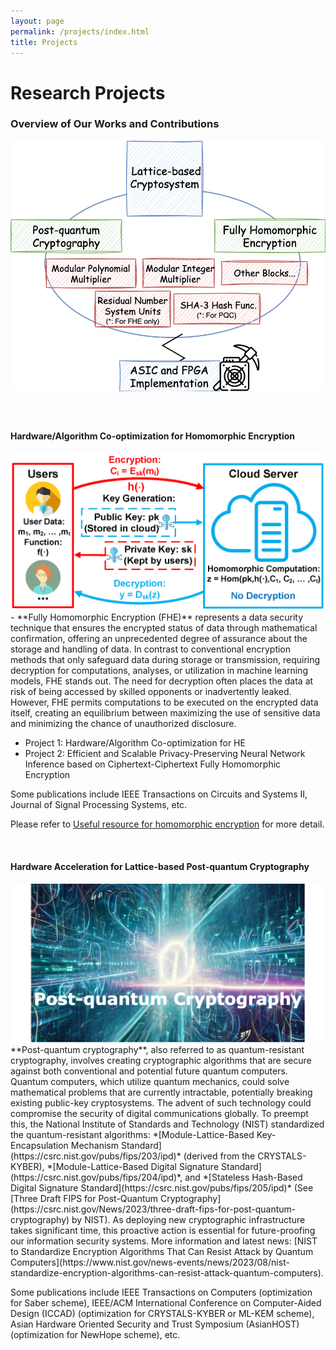 ```yaml
---
layout: page
permalink: /projects/index.html
title: Projects
---
```


# Research Projects
### Overview of Our Works and Contributions

<center>
<img src="/images/overview.png">
</center>


### 

<br>



#### Hardware/Algorithm Co-optimization for Homomorphic Encryption

<center>
<img src="/images/fheintro.png">
</center>
  - **Fully Homomorphic Encryption (FHE)** represents a data security technique that ensures the encrypted status of data through mathematical confirmation, offering an unprecedented degree of assurance about the storage and handling of data. In contrast to conventional encryption methods that only safeguard data during storage or transmission, requiring decryption for computations, analyses, or utilization in machine learning models, FHE stands out. The need for decryption often places the data at risk of being accessed by skilled opponents or inadvertently leaked. However, FHE permits computations to be executed on the encrypted data itself, creating an equilibrium between maximizing the use of sensitive data and minimizing the chance of unauthorized disclosure.
  
- Project 1: Hardware/Algorithm Co-optimization for HE
- Project 2: Efficient and Scalable Privacy-Preserving Neural Network Inference based on Ciphertext-Ciphertext Fully Homomorphic Encryption

Some publications include IEEE Transactions on Circuits and Systems II, Journal of Signal Processing Systems, etc.

Please refer to [Useful resource for homomorphic encryption](https://weihangtan.github.io//blogs/) for more detail.

<br>





#### Hardware Acceleration for Lattice-based Post-quantum Cryptography
<center>
<img src="/images/pqc.png">
</center>
**Post-quantum cryptography**, also referred to as quantum-resistant cryptography, involves creating cryptographic algorithms that are secure against both conventional and potential future quantum computers. Quantum computers, which utilize quantum mechanics, could solve mathematical problems that are currently intractable, potentially breaking existing public-key cryptosystems. The advent of such technology could compromise the security of digital communications globally. To preempt this, the National Institute of Standards and Technology (NIST) standardized the quantum-resistant algorithms: *[Module-Lattice-Based Key-Encapsulation Mechanism Standard](https://csrc.nist.gov/pubs/fips/203/ipd)* (derived from the CRYSTALS-KYBER), *[Module-Lattice-Based Digital Signature Standard](https://csrc.nist.gov/pubs/fips/204/ipd)*,  and *[Stateless Hash-Based Digital Signature Standard](https://csrc.nist.gov/pubs/fips/205/ipd)* (See [Three Draft FIPS for Post-Quantum Cryptography](https://csrc.nist.gov/News/2023/three-draft-fips-for-post-quantum-cryptography) by NIST). As deploying new cryptographic infrastructure takes significant time, this proactive action is essential for future-proofing our information security systems. More information and latest news: [NIST to Standardize Encryption Algorithms That Can Resist Attack by Quantum Computers](https://www.nist.gov/news-events/news/2023/08/nist-standardize-encryption-algorithms-can-resist-attack-quantum-computers). 

Some publications include IEEE Transactions on Computers (optimization for Saber scheme), IEEE/ACM International Conference on Computer-Aided Design (ICCAD) (optimization for CRYSTALS-KYBER or ML-KEM scheme), Asian Hardware Oriented Security and Trust Symposium (AsianHOST) (optimization for NewHope scheme), etc. 
